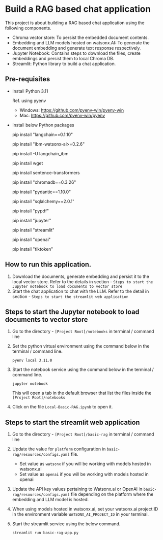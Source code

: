# Build a RAG based chat application
This project is about building a RAG based chat application using the following components.
- Chroma vector store: To persist the embedded document contents.
- Embedding and LLM models hosted on watsonx.AI: To generate the document embedding and generate text response respectively.
- Jupyter Notebook: Contains steps to download the files, create embeddings and persist them to local Chroma DB.
- Streamlit: Python library to build a chat application.

## Pre-requisites
* Install Python 3.11
  
    Ref. using pyenv
     - Windows: https://github.com/pyenv-win/pyenv-win
     - Mac: https://github.com/pyenv-win/pyenv
     
* Install below Python packages

    pip install "langchain==0.1.10"

    pip install "ibm-watsonx-ai>=0.2.6"

    pip install -U langchain_ibm

    pip install wget

    pip install sentence-transformers

    pip install "chromadb==0.3.26"

    pip install "pydantic==1.10.0"

    pip install "sqlalchemy==2.0.1"

    pip install "pypdf"

    pip install "jupyter"

    pip install "streamlit"

    pip install "openai"

    pip install "tiktoken"


## How to run this application.
1. Download the documents, generate embedding and persist it to the local vector store. Refer to the details in section - `Steps to start the Jupyter notebook to load documents to vector store`
2. Start the chat application to chat with the LLM. Refer to the detail in section - `Steps to start the streamlit web application`


## Steps to start the Jupyter notebook to load documents to vector store
1. Go to the directory - `[Project Root]/notebooks` in terminal / command line
2. Set the python virtual environment using the command below in the terminal / command line.

    `pyenv local 3.11.0`
3. Start the notebook service using the command below in the terminal / command line.

    `jupyter notebook`
   
   This will open a tab in the default browser that list the files inside the `[Project Root]/notebooks`

4. Click on the file `Local-Basic-RAG.ipynb` to open it.


## Steps to start the streamlit web application
1. Go to the directory - `[Project Root]/basic-rag` in terminal / command line
2. Update the value for `platform` configuration in `basic-rag/resources/configs.yaml` file.
    - Set value as `watsonx` if you will be working with models hosted in watsonx.ai
    - Set value as `openai` if you will be working with models hosted in openai
3. Update the API key values pertaining to Watsonx.ai or OpenAI in `basic-rag/resources/configs.yaml` file depending on the platform where the embedding and LLM model is hosted.
4. When using models hosted in watsonx.ai, set your watsonx.ai project ID in the environment variable `WATSONX_AI_PROJECT_ID` in your terminal.
5. Start the streamlit service using the below command.

    `streamlit run basic-rag-app.py`

